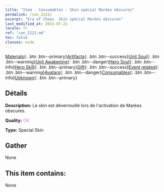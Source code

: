 ```yaml
---
title: "Item - Consumables - Skin spécial Marées obscures"
permalink: /con_2222/
excerpt: "Era of Chaos  Skin spécial Marées obscures"
last_modified_at: 2021-07-21
locale: fr
ref: "con_2222.md"
toc: false
classes: wide
---
```

 [Materials](/ItemsFR/){: .btn .btn--primary}[Artifacts](/ItemsFR/Artifacts/){: .btn .btn--success}[Unit Soul](/ItemsFR/UnitSoul/){: .btn .btn--warning}[Unit Awakening](/ItemsFR/UnitAwakening/){: .btn .btn--danger}[Hero Soul](/ItemsFR/HeroSoul/){: .btn .btn--info}[Hero Skill](/ItemsFR/HeroSkill/){: .btn .btn--primary}[Gift](/ItemsFR/Gift/){: .btn .btn--success}[Event related](/ItemsFR/Events/){: .btn .btn--warning}[Avatars](/ItemsFR/Avatars/){: .btn .btn--danger}[Consumables](/ItemsFR/Consumables/){: .btn .btn--info}[Unknown](/ItemsFR/Unknown/){: .btn .btn--primary}

## Détails
 **Description:** Le skin est déverrouillé lors de l'activation de Marées obscures.

 **Quality:** <span style="color: #DA70D6">OK</span>

 **Type:** Special Skin

## Gather

  None

## This item contains:

  None

